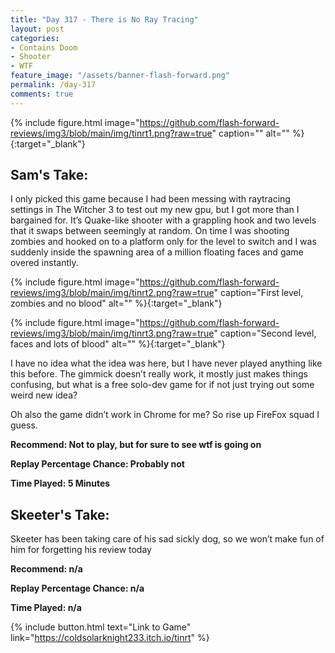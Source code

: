 ```yaml
---
title: "Day 317 - There is No Ray Tracing"
layout: post
categories:
- Contains Doom
- Shooter
- WTF
feature_image: "/assets/banner-flash-forward.png"
permalink: /day-317
comments: true
---
```


{% include figure.html image="https://github.com/flash-forward-reviews/img3/blob/main/img/tinrt1.png?raw=true" caption="" alt="" %}{:target="_blank"}
 
## Sam's Take:

I only picked this game because I had been messing with raytracing settings in The Witcher 3 to test out my new gpu, but I got more than I bargained for. It’s Quake-like shooter with a grappling hook and two levels that it swaps between seemingly at random. On time I was shooting zombies and hooked on to a platform only for the level to switch and I was suddenly inside the spawning area of a million floating faces and game overed instantly.

{% include figure.html image="https://github.com/flash-forward-reviews/img3/blob/main/img/tinrt2.png?raw=true" caption="First level, zombies and no blood" alt="" %}{:target="_blank"}

{% include figure.html image="https://github.com/flash-forward-reviews/img3/blob/main/img/tinrt3.png?raw=true" caption="Second level, faces and lots of blood" alt="" %}{:target="_blank"}

I have no idea what the idea was here, but I have never played anything like this before. The gimmick doesn’t really work, it mostly just makes things confusing, but what is a free solo-dev game for if not just trying out some weird new idea?

Oh also the game didn’t work in Chrome for me? So rise up FireFox squad I guess.

**Recommend: Not to play, but for sure to see wtf is going on**

**Replay Percentage Chance: Probably not**

**Time Played: 5 Minutes**

## Skeeter's Take:

Skeeter has been taking care of his sad sickly dog, so we won’t make fun of him for forgetting his review today

**Recommend: n/a**

**Replay Percentage Chance: n/a**

**Time Played: n/a**

{% include button.html text="Link to Game" link="https://coldsolarknight233.itch.io/tinrt" %}